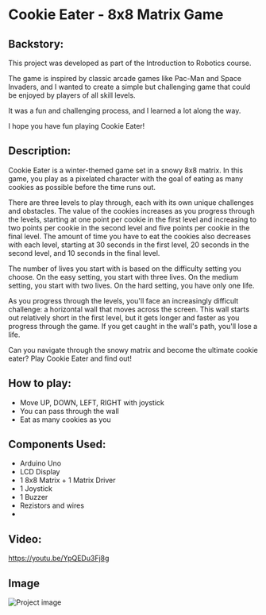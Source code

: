 # Cookie Eater - 8x8 Matrix Game

## Backstory:

This project was developed as part of the Introduction to Robotics course.

The game is inspired by classic arcade games like Pac-Man and Space Invaders, and I wanted to create a simple but challenging game that could be enjoyed by players of all skill levels. 

It was a fun and challenging process, and I learned a lot along the way.

I hope you have fun playing Cookie Eater!

## Description:

Cookie Eater is a winter-themed game set in a snowy 8x8 matrix. In this game, you play as a pixelated character with the goal of eating as many cookies as possible before the time runs out.

There are three levels to play through, each with its own unique challenges and obstacles. The value of the cookies increases as you progress through the levels, starting at one point per cookie in the first level and increasing to two points per cookie in the second level and five points per cookie in the final level. The amount of time you have to eat the cookies also decreases with each level, starting at 30 seconds in the first level, 20 seconds in the second level, and 10 seconds in the final level.

The number of lives you start with is based on the difficulty setting you choose. On the easy setting, you start with three lives. On the medium setting, you start with two lives. On the hard setting, you have only one life.

As you progress through the levels, you'll face an increasingly difficult challenge: a horizontal wall that moves across the screen. This wall starts out relatively short in the first level, but it gets longer and faster as you progress through the game. If you get caught in the wall's path, you'll lose a life.

Can you navigate through the snowy matrix and become the ultimate cookie eater? Play Cookie Eater and find out!

## How to play:

- Move UP, DOWN, LEFT, RIGHT with joystick
- You can pass through the wall
- Eat as many cookies as you 

## Components Used:

- Arduino Uno
- LCD Display
- 1 8x8 Matrix + 1 Matrix Driver
- 1 Joystick
- 1 Buzzer
- Rezistors and wires
- 
## Video:
https://youtu.be/YpQEDu3Fj8g

## Image
![Project image](https://imgur.com/rTPqBbR.png)
